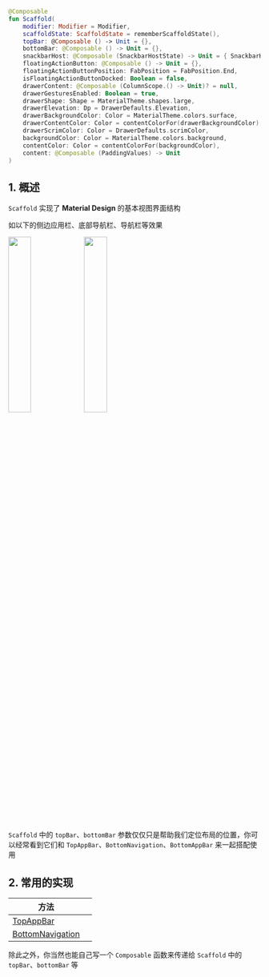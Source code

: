 ```kotlin
@Composable
fun Scaffold(
    modifier: Modifier = Modifier,
    scaffoldState: ScaffoldState = rememberScaffoldState(),
    topBar: @Composable () -> Unit = {},
    bottomBar: @Composable () -> Unit = {},
    snackbarHost: @Composable (SnackbarHostState) -> Unit = { SnackbarHost(it) },
    floatingActionButton: @Composable () -> Unit = {},
    floatingActionButtonPosition: FabPosition = FabPosition.End,
    isFloatingActionButtonDocked: Boolean = false,
    drawerContent: @Composable (ColumnScope.() -> Unit)? = null,
    drawerGesturesEnabled: Boolean = true,
    drawerShape: Shape = MaterialTheme.shapes.large,
    drawerElevation: Dp = DrawerDefaults.Elevation,
    drawerBackgroundColor: Color = MaterialTheme.colors.surface,
    drawerContentColor: Color = contentColorFor(drawerBackgroundColor),
    drawerScrimColor: Color = DrawerDefaults.scrimColor,
    backgroundColor: Color = MaterialTheme.colors.background,
    contentColor: Color = contentColorFor(backgroundColor),
    content: @Composable (PaddingValues) -> Unit
)
```



## 1. 概述

`Scaffold` 实现了 **Material Design** 的基本视图界面结构

如以下的侧边应用栏、底部导航栏、导航栏等效果


<img src = "../../../assets/layout/scaffold/demo.png" width = "30%" height = "30%"/><img src = "../../../assets/layout/scaffold/demo2.png" width = "30%" height = "30%"/>


`Scaffold` 中的 `topBar`、`bottomBar` 参数仅仅只是帮助我们定位布局的位置，你可以经常看到它们和 `TopAppBar`、`BottomNavigation`、`BottomAppBar` 来一起搭配使用


## 2. 常用的实现

|方法||
|----|---|
|[TopAppBar](topappbar.md)||
|[BottomNavigation](bottomnavigation.md)||

除此之外，你当然也能自己写一个 `Composable` 函数来传递给 `Scaffold` 中的 `topBar`、`bottomBar` 等